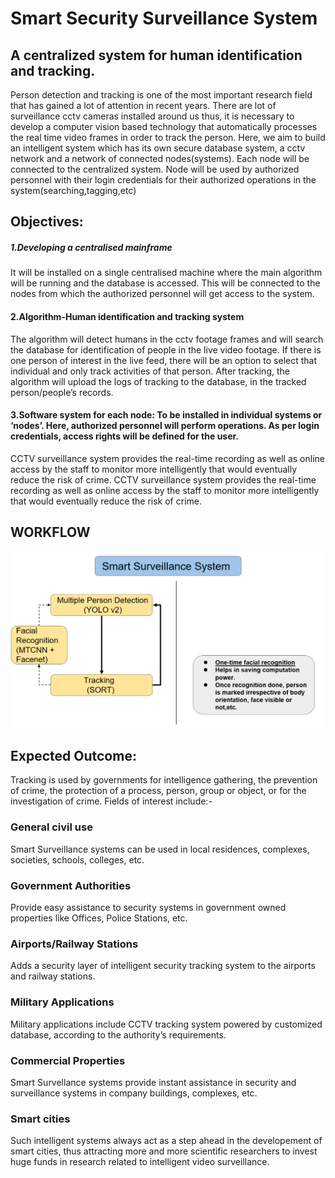 # Smart Security Surveillance System
  ## A centralized system for human identification and tracking.
Person detection and tracking is one of the most important research field that has gained a lot of attention in recent years. There are lot of  surveillance cctv cameras installed around us thus, it is necessary to develop a computer vision based technology that automatically processes the real time video frames in order to track the person.
Here, we aim to build an intelligent system which has its own secure database system, a cctv network and a network of connected nodes(systems). Each node will be connected to the centralized system. Node will be used by authorized personnel with their login credentials for their authorized operations in the system(searching,tagging,etc)

  ## Objectives:
  ##### 1.Developing a centralised mainframe
  It will be installed on a single centralised machine where the main algorithm will be running and the database is
  accessed. This will be connected to the nodes from which the authorized personnel will get access to the system.
  #### 2.Algorithm-Human identification and tracking system
The algorithm will detect humans in the cctv footage frames and will search the database for identification of people in the live video footage. If there is one person of interest in the live feed, there will be an option to select that individual and only track activities of that person. After tracking, the algorithm will upload the logs of tracking to the database, in the tracked person/people’s records.
  #### 3.Software system for each node: To be installed in individual systems or ‘nodes’. Here, authorized personnel will perform operations. As per login credentials, access rights will be defined for the user.
CCTV surveillance system provides the real-time recording as well as online access by the staff to  monitor  more intelligently that would eventually reduce the risk of crime.
 CCTV surveillance system provides the real-time recording as well as online access by the staff to  monitor  more intelligently that would eventually reduce the risk of crime.
  ## WORKFLOW 
  ![WORK FLOW](https://github.com/HackBMU/HackBMU2019_BitLords/blob/master/Screenshot%20(29).png)
  ## Expected Outcome:
Tracking is used by governments for intelligence gathering, the prevention of crime, the protection of a  process,  person,  group  or  object,  or  for  the investigation of  crime. Fields of interest include:-
### General  civil use
Smart Surveillance systems can be used in local residences, complexes, societies, schools, colleges, etc.
 ### Government Authorities
Provide easy assistance to security systems in government owned properties like Offices, Police Stations, etc.
### Airports/Railway Stations
Adds a security layer of intelligent security tracking system to the airports and railway stations.
### Military Applications
Military applications include CCTV tracking system powered by customized database, according to the authority’s requirements.
### Commercial Properties
Smart Survellance systems provide instant assistance in security and surveillance systems in company buildings, complexes, etc.
### Smart cities
Such intelligent systems always act as a step ahead in the developement of smart cities, thus attracting more and more scientific researchers to invest huge funds in research related to intelligent video surveillance.
